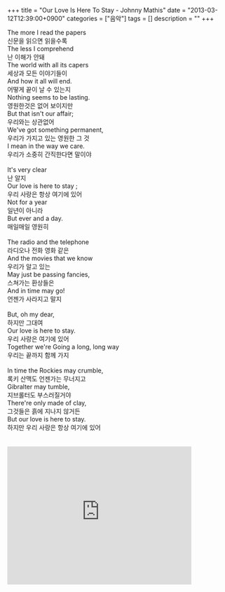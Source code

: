 +++
title = "Our Love Is Here To Stay - Johnny Mathis"
date = "2013-03-12T12:39:00+0900"
categories = ["음악"]
tags = []
description = ""
+++
<span class="copyright_entry" style="display:block;" title="Our Love Is Here To Stay - Johnny Mathis@@**@@http://shed.egloos.com/3937430"></span>
<div>
 The more I read the papers
</div>
<div>
 신문을 읽으면 읽을수록
</div>
<div>
 The less I comprehend
</div>
<div>
 난 이해가 안돼
</div>
<div>
 The world with all its capers
</div>
<div>
 세상과 모든 이야기들이
</div>
<div>
 And how it all will end.
</div>
<div>
 어떻게 끝이 날 수 있는지
</div>
<div>
 Nothing seems to be lasting.
</div>
<div>
 영원한것은 없어 보이지만
</div>
<div>
 But that isn't our affair;
</div>
<div>
 우리와는 상관없어
</div>
<div>
 We've got something permanent,
</div>
<div>
 우리가 가지고 있는 영원한 그 것
</div>
<div>
 I mean in the way we care.
</div>
<div>
 우리가 소중히 간직한다면 말이야
</div>
<div>
 <br>
</div>
<div>
 It's very clear
</div>
<div>
 난 알지
</div>
<div>
 Our love is here to stay ;
</div>
<div>
 우리 사랑은 항상 여기에 있어
</div>
<div>
 Not for a year&nbsp;
</div>
<div>
 일년이 아니라
</div>
<div>
 But ever and a day.
</div>
<div>
 매일매일 영원히
</div>
<div>
 <br>
</div>
<div>
 The radio and the telephone
</div>
<div>
 라디오나 전화 영화 같은
</div>
<div>
 And the movies that we know
</div>
<div>
 우리가 알고 있는
</div>
<div>
 May just be passing fancies,
</div>
<div>
 스쳐가는 환상들은
</div>
<div>
 And in time may go!
</div>
<div>
 언젠가 사라지고 말지
</div>
<div>
 <br>
</div>
<div>
 But, oh my dear,
</div>
<div>
 하지만 그대여
</div>
<div>
 Our love is here to stay.
</div>
<div>
 우리 사랑은 여기에 있어
</div>
<div>
 Together we're Going a long, long way
</div>
<div>
 우리는 끝까지 함께 가지
</div>
<div>
 <br>
</div>
<div>
 In time the Rockies may crumble,
</div>
<div>
 록키 산맥도 언젠가는 무너지고
</div>
<div>
 Gibralter may tumble,
</div>
<div>
 지브롤터도 부스러질거야
</div>
<div>
 There're only made of clay,
</div>
<div>
 그것들은 흙에 지나지 않거든
</div>
<div>
 But our love is here to stay.
</div>
<div>
 하지만 우리 사랑은 항상 여기에 있어
</div>
<br>
<br>
<iframe width="420" height="315" src="http://www.youtube.com/embed/mLSpW3ZeBY4" frameborder="0" allowfullscreen></iframe> 
<!--
       <rdf:RDF xmlns:rdf="http://www.w3.org/1999/02/22-rdf-syntax-ns#"
		    xmlns:dc="http://purl.org/dc/elements/1.1/"
		    xmlns:trackback="http://madskills.com/public/xml/rss/module/trackback/">
       <rdf:Description
	        rdf:about="http://shed.egloos.com/3937430"
	        dc:identifier="http://shed.egloos.com/3937430"
	        dc:title="Our Love Is Here To Stay - Johnny Mathis"
	        trackback:ping="http://shed.egloos.com/tb/3937430"/>
       </rdf:RDF>
       -->

<ul></ul>